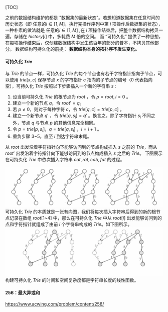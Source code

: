 [TOC]

之前的数据结构维护的都是 "数据集的最新状态"。若想知道数据集在任意时间的历史状态（即 任意的$i∈[1, M]$，执行完操作序列中第 $i$ 项操作后数据集的状态），
一种朴素的做法就是 任意的$i∈[1,M]$ ,在 $i$ 项操作结束后，把整个数据结构拷贝一遍，存储在 $history[i]$ 中，多耗费 $M$ 倍的空间。
而 “可持久化” 提供了一种思想，在每项操作结束后，仅创建数据结构中发生该百年的部分的普本，不拷贝其他部分。
数据结构可持久化的前提：
**数据结构本身的拓扑序不发生变化。**

#### 可持久化 $Trie$
与 $Trie$ 的节点一样，可持久化 $Trie$ 的每个节点也有若干字符指针指向子节点，可以使用 $trie[x, c]$ 保存节点 $x$ 的字符指针 $c$ 指向的子节点的编号（$0$ 代表指向空），可持久化 $Trie$ 按照以下步骤插入一个新的字符串 $s$ :
1.  设当前可持久化 $Trie$ 的根节点为 $root$ ，令 $p=root,i=0$ 。
2.  建立一个新的节点 $q$，令 $root' = q$。
3.  若 $p≠0$，则对于每种字符 $c$，令 $trie[q, c]=trie[p, c]$ 。
4.  建立一个新节点 $q'$ ，令 $trie[q, s_i]=q'$ 。换言之，除了字符指针 $s_i$ 不同之外，节点 $q$ 与节点 $p$ 的其他信息完全相同。
5.  令   $p=trie[p,s_i]$，$q=trie[q,s_i]$ ，$i=i+1$ 。
6.  重负步骤 $3$~$5$，直至 $i$ 到达字符串末尾。

从 $root$ 出发沿着字符指针向下能够访问到的节点构成插入 $s$ 之前的 $Trie$，而从 $root'$ 出发沿着字符指针向下能够访问到的节点构成插入 $s$ 之后的 $Trie$。
下图展示在可持久化 $Trie$ 中依次插入字符串 $cat,rat,cab,fat$ 的过程。

![](image/PersistenceTrie.png)
可持久化 $Trie$ 的本质就是一张有向图，我们将每次插入字符串后得到的新的根节点记录在数组 $root[1$~$4]$ 中，那么在可持久化 $Trie$ 中从 $root[i]$ 出发能够访问到的点和字符指针就组成了由前 $i$ 个字符串构成的 $Trie$。如下图所示。
![](image/PersistenceTrie_1.png)
构建可持久化 $Trie$ 的时间和空间复杂度都是字符串长度的线性函数。


#### 256：最大异或和
https://www.acwing.com/problem/content/258/

